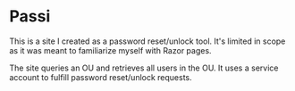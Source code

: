 # Passi

This is a site I created as a password reset/unlock tool. 
It's limited in scope as it was meant to familiarize myself with Razor pages.

The site queries an OU and retrieves all users in the OU. It uses a service account to fulfill password reset/unlock requests.

